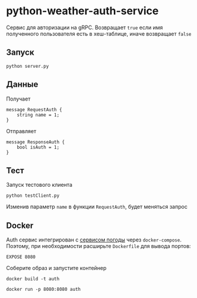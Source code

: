 # python-weather-auth-service
Сервис для авторизации на gRPC. Возвращает `true` если имя полученного пользователя есть в хеш-таблице, иначе возвращает `false`

## Запуск
```
python server.py
```

## Данные

Получает
```
message RequestAuth {
    string name = 1;
}

```

Отправляет
```
message ResponseAuth {
    bool isAuth = 1;
}
```

## Тест
Запуск тестового клиента

```
python testClient.py
```
Изменив параметр `name` в функции `RequestAuth`, будет меняться запрос

## Docker
Auth сервис интегрирован с [сервисом погоды](https://github.com/SerBEEan/express-weather-api "express-weather-api") через `docker-compose`.
Поэтому, при необходимости расширьте `Dockerfile` для вывода портов:

```
EXPOSE 8080
```

Соберите образ и запустите контейнер

```
docker build -t auth
```
```
docker run -p 8080:8080 auth
```
